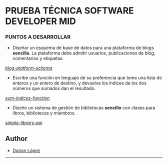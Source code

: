 # PRUEBA TÉCNICA SOFTWARE DEVELOPER MID

### PUNTOS A DESARROLLAR

- Diseñar un esquema de base de datos para una plataforma de blogs **sencilla**. La plataforma debe admitir usuarios, publicaciones de blog, comentarios y etiquetas.

*[blog-platform-schema](blog-platform-schema)*


- Escribe una función en lenguaje de su preferencia que tome una lista de enteros y un entero de destino, y devuelva los índices de los dos números que sumados dan el resultado.

*[sum-indices-function](sum-indices-function)*


- Diseñe un sistema de gestión de bibliotecas **sencillo** con clases para libros, bibliotecas y miembros.

*[simple-library-api](simple-library-api)*


## Author

- [Dorian López](https://www.linkedin.com/in/dorian-lorz/)

---